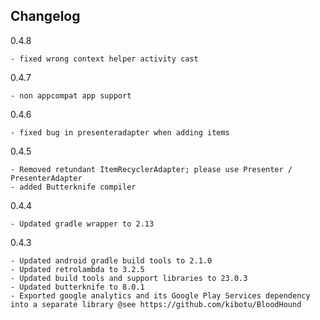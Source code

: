 Changelog
---------

0.4.8
    
    - fixed wrong context helper activity cast
    
0.4.7
    
    - non appcompat app support

0.4.6

    - fixed bug in presenteradapter when adding items

0.4.5
    
    - Removed retundant ItemRecyclerAdapter; please use Presenter / PresenterAdapter 
    - added Butterknife compiler

0.4.4
    
    - Updated gradle wrapper to 2.13

0.4.3

    - Updated android gradle build tools to 2.1.0
    - Updated retrolambda to 3.2.5
    - Updated build tools and support libraries to 23.0.3
    - Updated butterknife to 8.0.1
    - Exported google analytics and its Google Play Services dependency into a separate library @see https://github.com/kibotu/BloodHound